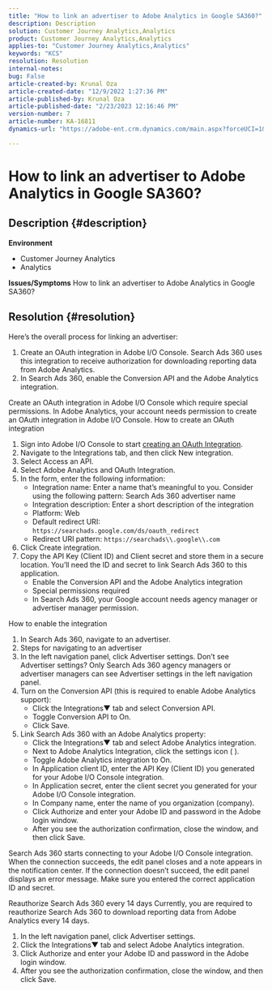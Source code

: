 ```yaml
---
title: "How to link an advertiser to Adobe Analytics in Google SA360?"
description: Description
solution: Customer Journey Analytics,Analytics
product: Customer Journey Analytics,Analytics
applies-to: "Customer Journey Analytics,Analytics"
keywords: "KCS"
resolution: Resolution
internal-notes: 
bug: False
article-created-by: Krunal Oza
article-created-date: "12/9/2022 1:27:36 PM"
article-published-by: Krunal Oza
article-published-date: "2/23/2023 12:16:46 PM"
version-number: 7
article-number: KA-16811
dynamics-url: "https://adobe-ent.crm.dynamics.com/main.aspx?forceUCI=1&pagetype=entityrecord&etn=knowledgearticle&id=1c9ce939-c577-ed11-81aa-6045bd006149"

---
```

# How to link an advertiser to Adobe Analytics in Google SA360?

## Description {#description}

<b>Environment</b>
- Customer Journey Analytics
- Analytics



<b>Issues/Symptoms</b>
How to link an advertiser to Adobe Analytics in Google SA360?


## Resolution {#resolution}


Here’s the overall process for linking an advertiser:

1. Create an OAuth integration in Adobe I/O Console. Search Ads 360 uses this integration to receive authorization for downloading reporting data from Adobe Analytics.
2. In Search Ads 360, enable the Conversion API and the Adobe Analytics integration.


Create an OAuth integration in Adobe I/O Console which require special permissions. In Adobe Analytics, your account needs permission to create an OAuth integration in Adobe I/O Console. How to create an OAuth integration

1. Sign into Adobe I/O Console to start [creating an OAuth Integration](https://developer.adobe.com/developer-console/docs/guides/#!AdobeDocs/adobeio-auth/master/AuthenticationOverview/OAuthIntegration.md).
2. Navigate to the Integrations tab, and then click New integration.
3. Select Access an API.
4. Select Adobe Analytics and OAuth Integration.
5. In the form, enter the following information:
    - Integration name: Enter a name that’s meaningful to you. Consider using the following pattern: Search Ads 360 advertiser name
    - Integration description: Enter a short description of the integration
    - Platform: Web
    - Default redirect URI: `https://searchads.google.com/ds/oauth_redirect`
    - Redirect URI pattern: `https://searchads\\.google\\.com`
6. Click Create integration.
7. Copy the API Key (Client ID) and Client secret and store them in a secure location. You’ll need the ID and secret to link Search Ads 360 to this application.
    - Enable the Conversion API and the Adobe Analytics integration
    - Special permissions required
    - In Search Ads 360, your Google account needs agency manager or advertiser manager permission.


How to enable the integration

1. In Search Ads 360, navigate to an advertiser.
2. Steps for navigating to an advertiser
3. In the left navigation panel, click Advertiser settings.    Don’t see Advertiser settings? Only Search Ads 360 agency managers or advertiser managers can see Advertiser settings in the left navigation panel.
4. Turn on the Conversion API (this is required to enable Adobe Analytics support):
    - Click the Integrations▼ tab and select Conversion API.
    - Toggle Conversion API to On.
    - Click Save.
5. Link Search Ads 360 with an Adobe Analytics property:
    - Click the Integrations▼ tab and select Adobe Analytics integration.
    - Next to Adobe Analytics Integration, click the settings icon ( ).
    - Toggle Adobe Analytics integration to On.
    - In Application client ID, enter the API Key (Client ID) you generated for your Adobe I/O Console integration.
    - In Application secret, enter the client secret you generated for your Adobe I/O Console integration.
    - In Company name, enter the name of you organization (company).
    - Click Authorize and enter your Adobe ID and password in the Adobe login window.
    - After you see the authorization confirmation, close the window, and then click Save.


Search Ads 360 starts connecting to your Adobe I/O Console integration. When the connection succeeds, the edit panel closes and a note appears in the notification center. If the connection doesn’t succeed, the edit panel displays an error message. Make sure you entered the correct application ID and secret.

Reauthorize Search Ads 360 every 14 days Currently, you are required to reauthorize Search Ads 360 to download reporting data from Adobe Analytics every 14 days.

1. In the left navigation panel, click Advertiser settings.
2. Click the Integrations▼ tab and select Adobe Analytics integration.
3. Click Authorize and enter your Adobe ID and password in the Adobe login window.
4. After you see the authorization confirmation, close the window, and then click Save.

